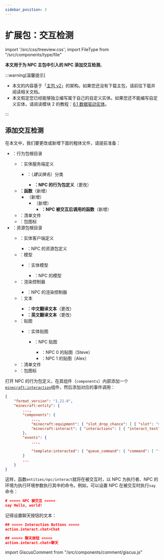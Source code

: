 ```yaml
---
sidebar_position: 3
---
```


# 扩展包：交互检测

import '/src/css/treeview.css';
import FileType from "/src/components/type/file"

**本文用于为 NPC 主包中引入的 NPC 添加交互检测**。

:::warning[温馨提示]

- 本文的内容基于「[主包 v2](main_v2)」的架构。如果您还没有下载主包，请前往下载并阅读相关文档。
- 本文假定您已经能够独立编写属于自己的自定义实体。如果您还不能编写自定义实体，请阅读模块 2 的教程：[6.1 数据驱动实体](/docs/tutorials/a2_addons/b6_data_driven_entities/c1_data_driven_entities)。

:::

## 添加交互检测

在本文中，我们要更改或新增下面的粗体文件，请提前准备：

<treeview>

- <FileType type="folder" name="BP_npc"/>：行为包根目录
  - <FileType type="folder" name="entities"/>：实体服务端定义
    - <FileType type="folder" name="template"/>：（*建议换名*）分类
      - **<FileType type="file" name="npc.server_entity.json"/>：NPC 的行为包定义**（更改）
  - **<FileType type="folder" name="functions"/>：函数**（新增）
    - **<FileType type="folder" name="entities"/>**（新增）
      - **<FileType type="folder" name="npc"/>**（新增）
        - **<FileType type="file" name="interact.mcfunction"/>：NPC 被交互后调用的函数**（新增）
  - <FileType type="file" name="manifest.json"/>：清单文件
  - <FileType type="image" name="pack_icon.png"/>：包图标
- <FileType type="folder" name="RP_npc"/>：资源包根目录
  - <FileType type="folder" name="entity"/>：实体客户端定义
    - <FileType type="file" name="npc.client_entity.json"/>：NPC 的资源包定义
  - <FileType type="folder" name="models"/>：模型
    - <FileType type="folder" name="entity"/>：实体模型
      - <FileType type="file" name="npc.geo.json"/>：NPC 的模型
  - <FileType type="folder" name="render_controllers"/>：渲染控制器
    - <FileType type="file" name="npc.render_controllers.json"/>：NPC 的渲染控制器
  - <FileType type="folder" name="texts"/>：文本
    - **<FileType type="file" name="zh_CN.lang"/>：中文翻译文本**（更改）
    - **<FileType type="file" name="en_US.lang"/>：英文翻译文本**（更改）
  - <FileType type="folder" name="textures"/>：贴图
    - <FileType type="folder" name="entity"/>：实体贴图
      - <FileType type="folder" name="npc"/>：NPC 贴图
        - <FileType type="image" name="0.png"/>：NPC 0 的贴图（Steve）
        - <FileType type="image" name="1.png"/>：NPC 1 的贴图（Alex）
  - <FileType type="file" name="manifest.json"/>：清单文件
  - <FileType type="image" name="pack_icon.png"/>：包图标

</treeview>

打开 NPC 的行为包定义，在其组件（`components`）内部添加一个[`minecraft:interaction`](https://learn.microsoft.com/en-us/minecraft/creator/reference/content/entityreference/examples/entitycomponents/minecraftcomponent_interact?view=minecraft-bedrock-stable)组件，然后添加对应的事件调用：

```json showLineNumbers title="BP_npc/entities/template/npc.server_entity.json" {8,13}
{
    "format_version": "1.21.0",
    "minecraft:entity": {
        ...,
        "components": {
            ...,
            "minecraft:equipment": { "slot_drop_chance": [ { "slot": "slot.weapon.mainhand", "drop_chance": 0 } ] },
            "minecraft:interact": { "interactions": [ { "interact_text": "action.interact.chat", "on_interact": { "event": "template:interacted", "target": "self" } } ] }
        },
        "events": {
            ...,

            "template:interacted": { "queue_command": { "command": [ "function entities/npc/interact" ] } }
        }
        ...
    }
}
```

这样，函数`entities/npc/interact`就将在被交互时，以 NPC 为执行者、NPC 的环境为执行环境参数执行其中的命令。例如，可以设置 NPC 在被交互时执行`say`命令：

```json showLineNumbers title="BP_npc/functions/entities/npc/interact.mcfunction"
# ===== NPC 被交互 =====
say Hello, world!
```

记得设置聊天按钮的文本：

```json showLineNumbers title="RP_npc/texts/en_US.lang"
## ===== Interaction Buttons =====
action.interact.chat=Chat
```

```json showLineNumbers title="RP_npc/texts/zh_CN.lang"
## ===== 聊天按钮 =====
action.interact.chat=聊天
```

import GiscusComment from "/src/components/comment/giscus.js"

<GiscusComment/>
